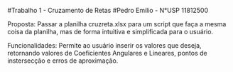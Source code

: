 #Trabalho 1 - Cruzamento de Retas
#Pedro Emilio - N°USP 11812500

Proposta:
	Passar a planilha cruzreta.xlsx para um script que faça a mesma coisa da planilha, mas de forma intuitiva e
simplificada para o usuário.

Funcionalidades:
	Permite ao usuário inserir os valores que deseja, retornando valores de Coeficientes Angulares e Lineares,
pontos de instersecção e erros de aproximação.
	